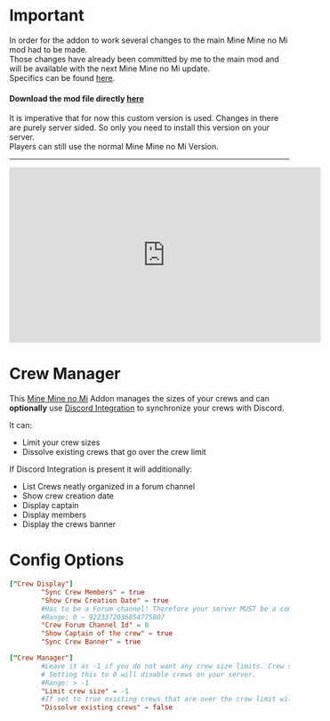 # Important

In order for the addon to work several changes to the main Mine Mine no Mi mod had to be made.  
Those changes have already been committed by me to the main mod and will be available with the next Mine Mine no Mi update.  
Specifics can be found [here](https://github.com/rathmerdominik/mine-mine-no-mi-modded).  
#### Download the mod file directly [here](https://github.com/rathmerdominik/mine-mine-no-mi-modded/raw/main/release/mine-mine-no-mi-1.16.5-0.9.5-HAMMER.jar) 

It is imperative that for now this custom version is used. Changes in there are purely server sided. So only you need to install this version on your server.  
Players can still use the normal Mine Mine no Mi Version.

---

<iframe width="560" height="315" src="https://www.youtube-nocookie.com/embed/JYq6bmUbr4A" title="YouTube video player" frameborder="0" allow="accelerometer; autoplay; clipboard-write; encrypted-media; gyroscope; picture-in-picture; web-share" allowfullscreen></iframe>

#  Crew Manager

This [Mine Mine no Mi](https://modrinth.com/mod/mine-mine-no-mi) Addon manages the sizes of your crews and can **optionally** use [Discord Integration](https://modrinth.com/plugin/dcintegration) to synchronize your crews with Discord.

It can:
- Limit your crew sizes
- Dissolve existing crews that go over the crew limit

If Discord Integration is present it will additionally:
- List Crews neatly organized in a forum channel
- Show crew creation date
- Display captain
- Display members
- Display the crews banner

# Config Options

```toml
["Crew Display"]
        "Sync Crew Members" = true
        "Show Crew Creation Date" = true
        #Has to be a Forum channel! Therefore your server MUST be a community server if you want to use this feature!
        #Range: 0 ~ 9223372036854775807
        "Crew Forum Channel Id" = 0
        "Show Captain of the crew" = true
        "Sync Crew Banner" = true

["Crew Manager"]
        #Leave it as -1 if you do not want any crew size limits. Crew size includes the captain! So 4 Members and 1 Captain would need a crew size of 5 to exist.
        # Setting this to 0 will disable crews on your server.
        #Range: > -1
        "Limit crew size" = -1
        #If set to true existing crews that are over the crew limit will be dissolved and removed
        "Dissolve existing crews" = false
```